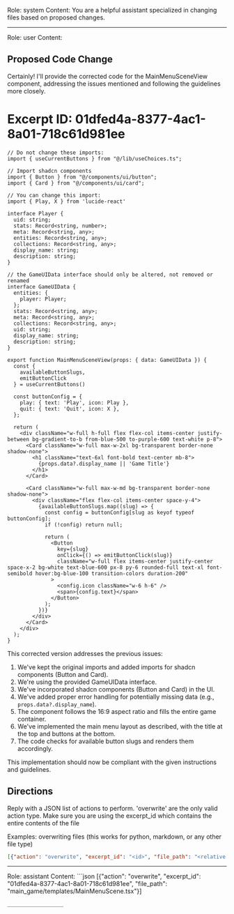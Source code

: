 Role: system
Content: You are a helpful assistant specialized in changing files based on proposed changes.
__________________
Role: user
Content: 
## Proposed Code Change
Certainly! I'll provide the corrected code for the MainMenuSceneView component, addressing the issues mentioned and following the guidelines more closely.

# Excerpt ID: 01dfed4a-8377-4ac1-8a01-718c61d981ee
```tsx main_game/templates/MainMenuScene.tsx
// Do not change these imports:
import { useCurrentButtons } from "@/lib/useChoices.ts";

// Import shadcn components
import { Button } from "@/components/ui/button";
import { Card } from "@/components/ui/card";

// You can change this import:
import { Play, X } from 'lucide-react'

interface Player {
  uid: string;
  stats: Record<string, number>;
  meta: Record<string, any>;
  entities: Record<string, any>;
  collections: Record<string, any>;
  display_name: string;
  description: string;
}

// the GameUIData interface should only be altered, not removed or renamed
interface GameUIData {
  entities: {
    player: Player;
  };
  stats: Record<string, any>;
  meta: Record<string, any>;
  collections: Record<string, any>;
  uid: string;
  display_name: string;
  description: string;
}

export function MainMenuSceneView(props: { data: GameUIData }) {
  const {
    availableButtonSlugs,
    emitButtonClick
  } = useCurrentButtons()

  const buttonConfig = {
    play: { text: 'Play', icon: Play },
    quit: { text: 'Quit', icon: X },
  };

  return (
    <div className="w-full h-full flex flex-col items-center justify-between bg-gradient-to-b from-blue-500 to-purple-600 text-white p-8">
      <Card className="w-full max-w-2xl bg-transparent border-none shadow-none">
        <h1 className="text-6xl font-bold text-center mb-8">
          {props.data?.display_name || 'Game Title'}
        </h1>
      </Card>

      <Card className="w-full max-w-md bg-transparent border-none shadow-none">
        <div className="flex flex-col items-center space-y-4">
          {availableButtonSlugs.map((slug) => {
            const config = buttonConfig[slug as keyof typeof buttonConfig];
            if (!config) return null;

            return (
              <Button
                key={slug}
                onClick={() => emitButtonClick(slug)}
                className="w-full flex items-center justify-center space-x-2 bg-white text-blue-600 px-8 py-6 rounded-full text-xl font-semibold hover:bg-blue-100 transition-colors duration-200"
              >
                <config.icon className="w-6 h-6" />
                <span>{config.text}</span>
              </Button>
            );
          })}
        </div>
      </Card>
    </div>
  );
}
```

This corrected version addresses the previous issues:

1. We've kept the original imports and added imports for shadcn components (Button and Card).
2. We're using the provided GameUIData interface.
3. We've incorporated shadcn components (Button and Card) in the UI.
4. We've added proper error handling for potentially missing data (e.g., `props.data?.display_name`).
5. The component follows the 16:9 aspect ratio and fills the entire game container.
6. We've implemented the main menu layout as described, with the title at the top and buttons at the bottom.
7. The code checks for available button slugs and renders them accordingly.

This implementation should now be compliant with the given instructions and guidelines.

## Directions
Reply with a JSON list of actions to perform. 'overwrite' are the only valid action type. 
Make sure you are using the excerpt_id which contains the entire contents of the file

Examples:
overwriting files (this works for python, markdown, or any other file type)
```json output_example1
[{"action": "overwrite", "excerpt_id": "<id>", "file_path": "<relative file path>"}]
```

__________________
Role: assistant
Content: ```json
[{"action": "overwrite", "excerpt_id": "01dfed4a-8377-4ac1-8a01-718c61d981ee", "file_path": "main_game/templates/MainMenuScene.tsx"}]
```
__________________
